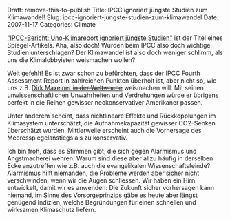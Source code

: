 Draft: remove-this-to-publish
Title: IPCC ignoriert jüngste Studien zum Klimawandel!
Slug: ipcc-ignoriert-jungste-studien-zum-klimawandel
Date: 2007-11-17
Categories: Climate

["IPCC-Bericht: Uno-Klimareport ignoriert jüngste Studien"](http://www.spiegel.de/wissenschaft/mensch/0,1518,517999,00.html) ist der Titel eines Spiegel-Artikels. Aha, also doch! Wurden beim IPCC also doch wichtige Studien unterschlagen? Der Klimawandel ist also doch weniger schlimm, als uns die Klimalobbyisten weismachen wollen?

Weit gefehlt! Es ist zwar schon zu befürchten, dass der IPCC Fourth Assessment Report in zahlreichen Punkten überholt ist, aber nicht so, wie uns z.B. [Dirk Maxeiner <s>in der Weltwoche</s>](http://www.arlesheimreloaded.ch/article/dirk_maxeiner_redet) weismachen will. Mit seinen unwissenschaftlichen Unwahrheiten und Verdrehungen würde er übrigens perfekt in die Reihen gewisser neokonservativer Amerikaner passen.

Unter anderem scheint, dass nichtlineare Effekte und Rückkopplungen im Klimasystem unterschätzt, die Aufnahmekapazität gewisser CO2-Senken überschätzt wurden. Mittlerweile erscheint auch die Vorhersage des Meeresspiegelanstiegs als zu konservativ.

Ich bin froh, dass es Stimmen gibt, die sich gegen Alarmismus und Angstmacherei wehren. Warum sind diese aber allzu häufig in derselben Ecke anzutreffen wie z.B. auch die evangelikalen Wissenschaftsfeinde? Alarmismus hilft niemanden, die Probleme werden aber sicher nicht verschwinden, wenn wir die Augen schliessen. Wir haben ein Hirn entwickelt, damit wir es anwenden: Die Zukunft sicher vorhersagen kann niemand, im Sinne des Vorsorgeprinzips gäbe es heute aber längst genügend Indizien, welche Begründungen für einen schnellen und wirksamen Klimaschutz liefern.
